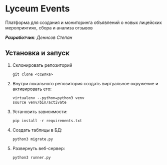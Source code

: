 # Lyceum Events

Платформа для создания и мониторинга объявлений о новых лицейских мероприятиях, сбора и анализа отзывов </br>

<em><strong>Разработчик</strong>: Денисов Степан</em>

## Установка и запуск

1. Склонировать репозиторий

    ```
    git clone <ссылка>
    ```
    
2. Внутри локального репозитория создать виртуальное окружение и активировать его:

    ```
    virtualenv --python=python3 venv
    source venv/bin/activate
    ```

3. Установить зависимости:

    ```
    pip install -r requirements.txt
    ```

4. Создать таблицы в БД:

    ```
    python3 migrate.py
    ```

5. Развернуть веб-сервер:

    ```
    python3 runner.py
    ```